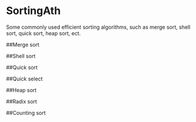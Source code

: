 # SortingAth
Some commonly used efficient sorting algorithms, such as merge sort, shell sort, quick sort, heap sort, ect.

##Merge sort

##Shell sort

##Quick sort

##Quick select

##Heap sort

##Radix sort

##Counting sort
